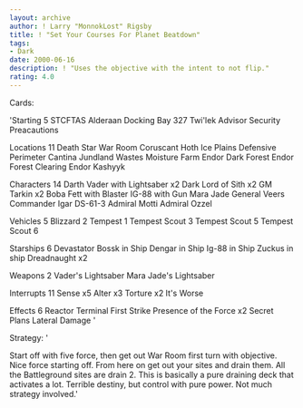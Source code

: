 ```yaml
---
layout: archive
author: ! Larry "MonnokLost" Rigsby
title: ! "Set Your Courses For Planet Beatdown"
tags:
- Dark
date: 2000-06-16
description: ! "Uses the objective with the intent to not flip."
rating: 4.0
---
```

Cards: 

'Starting 5
STCFTAS
Alderaan
Docking Bay 327
Twi'lek Advisor
Security Preacautions

Locations 11
Death Star War Room
Coruscant
Hoth Ice Plains
Defensive Perimeter
Cantina
Jundland Wastes
Moisture Farm
Endor Dark Forest
Endor Forest Clearing
Endor
Kashyyk

Characters 14
Darth Vader with Lightsaber x2
Dark Lord of Sith x2
GM Tarkin x2
Boba Fett with Blaster
IG-88 with Gun
Mara Jade
General Veers
Commander Igar
DS-61-3
Admiral Motti
Admiral Ozzel

Vehicles 5
Blizzard 2
Tempest 1
Tempest Scout 3
Tempest Scout 5
Tempest Scout 6

Starships 6
Devastator
Bossk in Ship
Dengar in Ship
Ig-88 in Ship
Zuckus in ship
Dreadnaught x2

Weapons 2
Vader's Lightsaber
Mara Jade's Lightsaber

Interrupts 11
Sense x5
Alter x3
Torture x2
It's Worse

Effects 6
Reactor Terminal
First Strike
Presence of the Force x2
Secret Plans
Lateral Damage
'

Strategy: '

Start off with five force, then get out War Room first turn with objective. Nice force starting off. From here on get out your sites and drain them. All the Battleground sites are drain 2. This is basically a pure draining deck that activates a lot. Terrible destiny, but control with pure power. Not much strategy involved.'